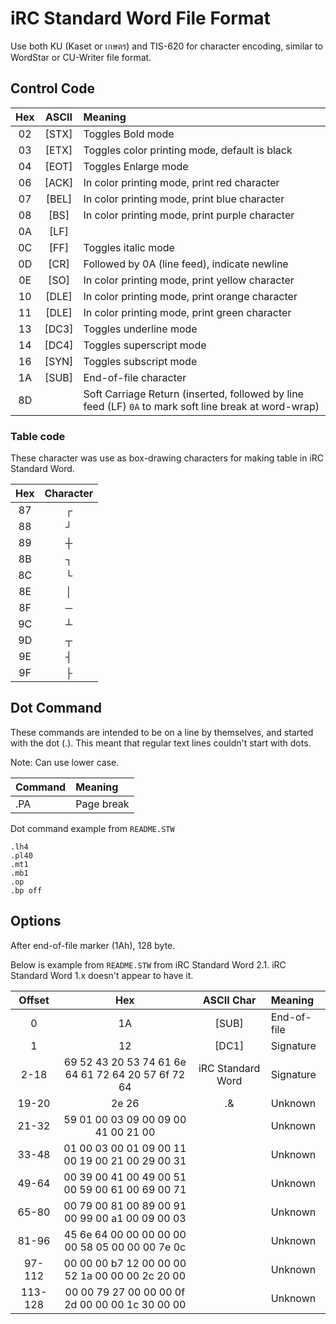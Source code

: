 # iRC Standard Word File Format

Use both KU (Kaset or เกษตร) and TIS-620 for character encoding, similar to WordStar or CU-Writer file format.

## Control Code

| Hex | ASCII |            Meaning            |
|:---:|:-----:|:----------------------------- |
| 02  | [STX] | Toggles Bold mode             |
| 03  | [ETX] | Toggles color printing mode, default is black |
| 04  | [EOT] | Toggles Enlarge mode          |
| 06  | [ACK] | In color printing mode, print red character |
| 07  | [BEL] | In color printing mode, print blue character |
| 08  |  [BS] | In color printing mode, print purple character |
| 0A  |  [LF] |                               |
| 0C  |  [FF] | Toggles italic mode           |
| 0D  |  [CR] | Followed by 0A (line feed), indicate newline |
| 0E  |  [SO] | In color printing mode, print yellow character |
| 10  | [DLE] | In color printing mode, print orange character |
| 11  | [DLE] | In color printing mode, print green character |
| 13  | [DC3] | Toggles underline mode        |
| 14  | [DC4] | Toggles superscript mode      |
| 16  | [SYN] | Toggles subscript mode        |
| 1A  | [SUB] | End-of-file character         |
| 8D  |       | Soft Carriage Return (inserted, followed by line feed (LF) `0A` to mark soft line break at word-wrap) |

### Table code

These character was use as box-drawing characters for making table in iRC Standard Word.

| Hex | Character |
|:---:|:---------:|
| 87 | ┌ |
| 88 | ┘ |
| 89 | ┼ |
| 8B | ┐ |
| 8C | └ |
| 8E | │ |
| 8F | ─ |
| 9C | ┴ |
| 9D | ┬ |
| 9E | ┤ |
| 9F | ├ |

## Dot Command

These commands are intended to be on a line by themselves, and started with the dot (.).
This meant that regular text lines couldn't start with dots.

Note: Can use lower case.

|   Command    |                       Meaning                       |
|:-------------|:----------------------------------------------------|
| .PA          | Page break                                          |

Dot command example from `README.STW`

    .lh4
    .pl40
    .mt1
    .mb1
    .op
    .bp off

## Options

After end-of-file marker (1Ah), 128 byte.

Below is example from `README.STW` from iRC Standard Word 2.1. iRC Standard Word 1.x doesn't appear to have it.

| Offset |           Hex           | ASCII Char |            Meaning            |
|:------:|:-----------------------:|:----------:|:----------------------------- |
| 0      | 1A                      | [SUB]      | End-of-file                   |
| 1      | 12                      | [DC1]      | Signature                     |
| 2-18   | 69 52 43 20 53 74 61 6e 64 61 72 64 20 57 6f 72 64 | iRC Standard Word | Signature |
| 19-20  | 2e 26                   | .&         | Unknown                       |
| 21-32  | 59 01 00 03 09 00 09 00 41 00 21 00 | | Unknown |
| 33-48  | 01 00 03 00 01 09 00 11 00 19 00 21 00 29 00 31 | | Unknown |
| 49-64  | 00 39 00 41 00 49 00 51 00 59 00 61 00 69 00 71 | | Unknown |
| 65-80  | 00 79 00 81 00 89 00 91 00 99 00 a1 00 09 00 03 | | Unknown |
| 81-96  | 45 6e 64 00 00 00 00 00 00 58 05 00 00 00 7e 0c | | Unknown |
| 97-112 | 00 00 00 b7 12 00 00 00 52 1a 00 00 00 2c 20 00 | | Unknown |
| 113-128 | 00 00 79 27 00 00 00 0f 2d 00 00 00 1c 30 00 00 | | Unknown |

